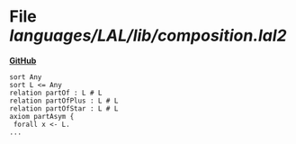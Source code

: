 # File _languages/LAL/lib/composition.lal2_
**[GitHub](https://github.com/softlang/yas/blob/master/languages/LAL/lib/composition.lal2)**
```
sort Any
sort L <= Any
relation partOf : L # L
relation partOfPlus : L # L
relation partOfStar : L # L
axiom partAsym {
 forall x <- L.
...
```

